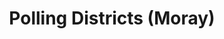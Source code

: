 ---
schema: default
title: Polling Districts (Moray)
organization: Moray Council
notes: Moray Council Polling District Boundaries.  Polygon data showing the polling district boundaries for the Moray Council area used for the purposes of designating an area of electors which attend a particular polling place.
resources:

  - name: Polling Districts (Moray) FEATURE LAYER
  - url: 
  - format: FEATURE LAYER

license: 
category:

  - INSPIRE

  - Democracy

  - boundaries


  - 

maintainer: Tim Wisniewski
maintainer_email: tim@timwis.com
---